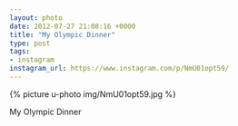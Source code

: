 ```yaml
---
layout: photo
date: 2012-07-27 21:08:16 +0000
title: "My Olympic Dinner"
type: post
tags:
- instagram
instagram_url: https://www.instagram.com/p/NmU01opt59/
---
```


{% picture u-photo img/NmU01opt59.jpg %}

My Olympic Dinner
